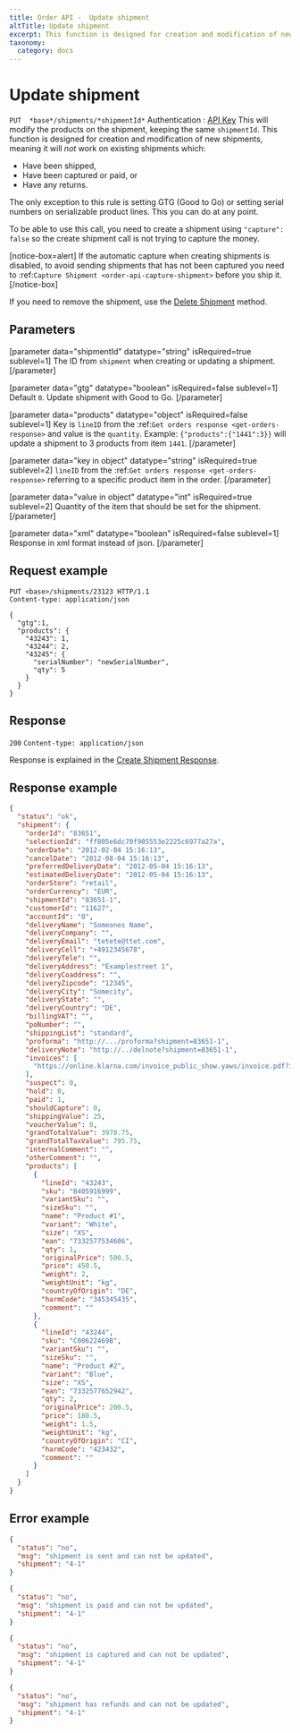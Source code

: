 ```yaml
---
title: Order API -  Update shipment
altTitle: Update shipment
excerpt: This function is designed for creation and modification of new shipments.
taxonomy:
  category: docs
---
```


# Update shipment

`PUT  *base*/shipments/*shipmentId*`
Authentication : [API Key](/api-references/api-intro#authentication)
This will modify the products on the shipment, keeping the same `shipmentId`. This function is designed for creation and modification of new shipments, meaning it will *not* work on existing shipments which:

* Have been shipped,
* Have been captured or paid, or
* Have any returns.

The only exception to this rule is setting GTG (Good to Go) or setting serial numbers on serializable product lines. This you can do at any point.

To be able to use this call, you need to create a shipment using `"capture": false` so the create shipment call is not trying to capture the money.

[notice-box=alert]
If the automatic capture when creating shipments is disabled, to avoid sending shipments that has not been captured you need to :ref:`Capture Shipment <order-api-capture-shipment>` before you ship it.
[/notice-box]

If you need to remove the shipment, use the [Delete Shipment](/api-references/order-api/api-reference/delete-shipment) method.

## Parameters

[parameter data="shipmentId" datatype="string" isRequired=true sublevel=1]
The ID from ``shipment`` when creating or updating a shipment.
[/parameter]

[parameter data="gtg" datatype="boolean" isRequired=false sublevel=1]
Default ``0``. Update shipment with Good to Go.
[/parameter]

[parameter data="products" datatype="object" isRequired=false sublevel=1]
Key is ``lineID`` from the :ref:`Get orders response <get-orders-response>` and value is the ``quantity``.
Example: ``{"products":{"1441":3}}`` will update a shipment to 3 products from item ``1441``.
[/parameter]

[parameter data="key in object" datatype="string" isRequired=true sublevel=2]
``lineID`` from the :ref:`Get orders response <get-orders-response>` referring to a specific product item in the order.
[/parameter]

[parameter data="value in object" datatype="int" isRequired=true sublevel=2]
Quantity of the item that should be set for the shipment.
[/parameter]

[parameter data="xml" datatype="boolean" isRequired=false sublevel=1]
Response in xml format instead of json.
[/parameter]

## Request example

```http
PUT <base>/shipments/23123 HTTP/1.1
Content-type: application/json

{
  "gtg":1,
  "products": {
    "43243": 1,
    "43244": 2,
    "43245": {
      "serialNumber": "newSerialNumber",
      "qty": 5
    }
  }
}
```

## Response

`200` `Content-type: application/json`

Response is explained in the [Create Shipment Response](/api-references/order-api/api-reference/create-shipment).

## Response example

```json
{
  "status": "ok",
  "shipment": {
    "orderId": "83651",
    "selectionId": "ff805e6dc70f905553e2225c6977a27a",
    "orderDate": "2012-02-04 15:16:13",
    "cancelDate": "2012-08-04 15:16:13",
    "preferredDeliveryDate": "2012-05-04 15:16:13",
    "estimatedDeliveryDate": "2012-05-04 15:16:13",
    "orderStore": "retail",
    "orderCurrency": "EUR",
    "shipmentId": "83651-1",
    "customerId": "11627",
    "accountId": "0",
    "deliveryName": "Someones Name",
    "deliveryCompany": "",
    "deliveryEmail": "tetete@ttet.com",
    "deliveryCell": "+4912345678",
    "deliveryTele": "",
    "deliveryAddress": "Examplestreet 1",
    "deliveryCoaddress": "",
    "deliveryZipcode": "12345",
    "deliveryCity": "Somecity",
    "deliveryState": "",
    "deliveryCountry": "DE",
    "billingVAT": "",
    "poNumber": "",
    "shippingList": "standard",
    "proforma": "http://.../proforma?shipment=83651-1",
    "deliveryNote": "http://../delnote?shipment=83651-1",
    "invoices": [
      "https://online.klarna.com/invoice_public_show.yaws/invoice.pdf?invno=<>&orgno="
    ],
    "suspect": 0,
    "hold": 0,
    "paid": 1,
    "shouldCapture": 0,
    "shippingValue": 25,
    "voucherValue": 0,
    "grandTotalValue": 3978.75,
    "grandTotalTaxValue": 795.75,
    "internalComment": "",
    "otherComment": "",
    "products": [
      {
        "lineId": "43243",
        "sku": "B405916999",
        "variantSku": "",
        "sizeSku": "",
        "name": "Product #1",
        "variant": "White",
        "size": "XS",
        "ean": "7332577534606",
        "qty": 1,
        "originalPrice": 500.5,
        "price": 450.5,
        "weight": 2,
        "weightUnit": "kg",
        "countryOfOrigin": "DE",
        "harmCode": "345345435",
        "comment": ""
      },
      {
        "lineId": "43244",
        "sku": "C00622469B",
        "variantSku": "",
        "sizeSku": "",
        "name": "Product #2",
        "variant": "Blue",
        "size": "XS",
        "ean": "7332577652942",
        "qty": 2,
        "originalPrice": 200.5,
        "price": 180.5,
        "weight": 1.5,
        "weightUnit": "kg",
        "countryOfOrigin": "CI",
        "harmCode": "423432",
        "comment": ""
      }
    ]
  }
}
```



## Error example

```json
{
  "status": "no",
  "msg": "shipment is sent and can not be updated",
  "shipment": "4-1"
}
```

```json
{
  "status": "no",
  "msg": "shipment is paid and can not be updated",
  "shipment": "4-1"
}
```

```json
{
  "status": "no",
  "msg": "shipment is captured and can not be updated",
  "shipment": "4-1"
}
```

```json
{
  "status": "no",
  "msg": "shipment has refunds and can not be updated", 
  "shipment": "4-1"
}
```
